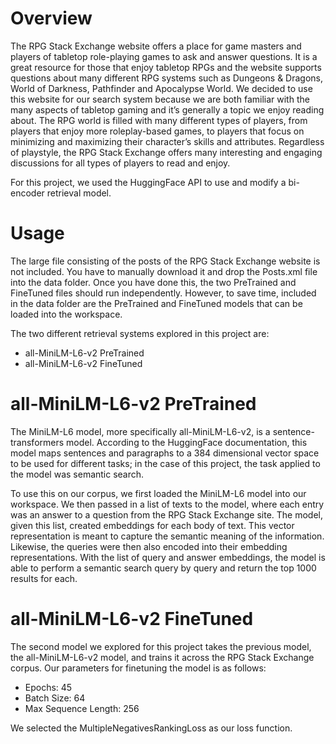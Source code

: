 # Overview
The RPG Stack Exchange website offers a place for game masters and players of tabletop role-playing games to ask and answer questions. It is a great 
resource for those that enjoy tabletop RPGs and the website supports questions about many different RPG systems such as Dungeons \& Dragons, World of Darkness, 
Pathfinder and Apocalypse World. We decided to use this website for our search system because we are both familiar with the many aspects of tabletop gaming 
and it’s generally a topic we enjoy reading about. The RPG world is filled with many different types of players, from players that enjoy more roleplay-based 
games, to players that focus on minimizing and maximizing their character’s skills and attributes. Regardless of playstyle, the RPG Stack Exchange offers 
many interesting and engaging discussions for all types of players to read and enjoy.

For this project, we used the HuggingFace API to use and modify a bi-encoder retrieval model. 

# Usage
The large file consisting of the posts of the RPG Stack Exchange website is not included. You have to manually download it and drop the Posts.xml file into the data folder. Once you have done this, the two PreTrained and FineTuned files should run independently. However, to save time, included in the data folder are the PreTrained and FineTuned models that can be loaded into the workspace.

The two different retrieval systems explored in this project are:
* all-MiniLM-L6-v2 PreTrained
* all-MiniLM-L6-v2 FineTuned

# all-MiniLM-L6-v2 PreTrained
The MiniLM-L6 model, more specifically all-MiniLM-L6-v2, is a sentence-transformers model. According to the HuggingFace documentation, this model maps sentences and paragraphs to a 384 dimensional vector space to be used for different tasks; in the case of this project, the task applied to the model was semantic search.

To use this on our corpus, we first loaded the MiniLM-L6 model into our workspace. We then passed in a list of texts to the model, where each entry was an answer to a question from the RPG Stack Exchange site. The model, given this list, created embeddings for each body of text. This vector representation is meant to capture the semantic meaning of the information. Likewise, the queries were then also encoded into their embedding representations. With the list of query and answer embeddings, the model is able to perform a semantic search query by query and return the top 1000 results for each. 

# all-MiniLM-L6-v2 FineTuned
The second model we explored for this project takes the previous model, the all-MiniLM-L6-v2 model, and trains it across the RPG Stack Exchange corpus. Our parameters for finetuning the model is as follows:
* Epochs: 45
* Batch Size: 64
* Max Sequence Length: 256

We selected the MultipleNegativesRankingLoss as our loss function.
